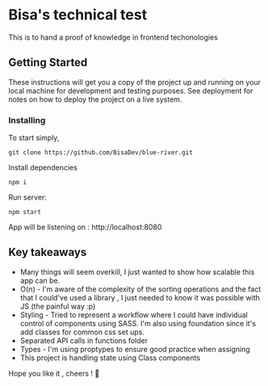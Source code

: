 # Bisa's technical test

This is to hand a proof of knowledge in frontend techonologies

## Getting Started

These instructions will get you a copy of the project up and running on your local machine for development and testing purposes. See deployment for notes on how to deploy the project on a live system.


### Installing

To start simply, 

```
git clone https://github.com/BisaDev/blue-river.git
```

Install dependencies

```
npm i
```

Run server:
```
npm start
```
App will be listening on : http://localhost:8080


## Key takeaways


* Many  things will seem overkill, I just wanted to show how scalable this app can be.
* O(n) - I'm aware of the complexity of the sorting operations and the fact that I could've used a library , 
I just needed to know it was possible with JS (the painful way :p)
* Styling - Tried to represent a workflow where I could have individual control of components using SASS. I'm also using 
foundation since it's add classes for common css set ups.
* Separated API calls in functions folder
* Types - I'm using proptypes to ensure good practice when assigning
* This project is handling state using Class components

Hope you like it , cheers ! 🍻 
 
